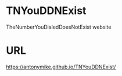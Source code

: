 # TNYouDDNExist
TheNumberYouDialedDoesNotExist website

# URL

https://antonymike.github.io/TNYouDDNExist/

